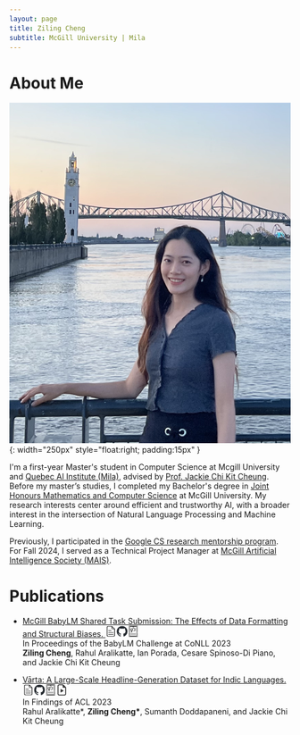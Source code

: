 ```yaml
---
layout: page
title: Ziling Cheng
subtitle: McGill University | Mila
---
```


# About Me


![myimg](assets/img/zcheng.png){: width="250px" style="float:right; padding:15px" }

I'm a first-year Master's student in Computer Science at Mcgill University and [Quebec AI Institute (Mila)](https://mila.quebec/en/), advised by [Prof. Jackie Chi Kit Cheung](https://www.cs.mcgill.ca/~jcheung/). Before my master’s studies, I completed my Bachelor's degree in [Joint Honours Mathematics and Computer Science](https://www.mcgill.ca/mathstat/undergraduate/programs/b-sc/joint-honours-mathematics-and-computer-science-b-sc) at McGill University. My research interests center around efficient and trustworthy AI, with a broader interest in the intersection of Natural Language Processing and Machine Learning.

Previously, I participated in the [Google CS research mentorship program](https://research.google/outreach/csrmp/). For Fall 2024, I served as a Technical Project Manager at [McGill Artificial Intelligence Society (MAIS)](https://mcgillai.com/).


# Publications
- [McGill BabyLM Shared Task Submission: The Effects of Data Formatting and Structural Biases. <a href="https://aclanthology.org/2023.conll-babylm.18/"><img src="assets/img/page.png" alt="" width="20"/></a><a href="https://github.com/ziling-cheng/babylm/"><img src="assets/img/github-mark.png" alt="" width="20"/></a>](https://ziling-cheng.github.io/2023-12-06-New-Paper!-McGill-BabyLM-Shared-Task-Submission-The-Effects-of-Data-Formatting-and-Structural-Biases/)<a href="https://drive.google.com/file/d/1w5PYlDMXGDRBAEVBN2rtk6HrJDYwgiCz/view?usp=sharing"><img src="assets/img/poster.png" alt="" width="20"/></a> <br> In Proceedings of the BabyLM Challenge at CoNLL 2023 <br>
**Ziling Cheng**, Rahul Aralikatte, Ian Porada, Cesare Spinoso-Di Piano, and Jackie Chi Kit Cheung

- [Vārta: A Large-Scale Headline-Generation Dataset for Indic Languages. <a href="https://arxiv.org/abs/2305.05858"><img src="assets/img/page.png" alt="" width="20"/></a><a href="https://github.com/rahular/varta"><img src="assets/img/github-mark.png" alt="" width="20"/></a>](https://ziling-cheng.github.io/2023-06-10-New-Paper!-V%C4%81rta-A-Large-Scale-Headline-Generation-Dataset-for-Indic-Languages/)<a href="https://drive.google.com/file/d/1ufYouhPvNmgTfQVjx65FGN-eIosD4qOK/view?usp=drive_link"><img src="assets/img/poster.png" alt="" width="20"/></a><a href="https://drive.google.com/file/d/1EgZjl_qHPLIslHZTOTAnl3wjGvDluRt-/view?usp=drive_link"><img src="assets/img/video.png" alt="" width="20"/></a> <br> In Findings of ACL 2023 <br>
  Rahul Aralikatte\*, **Ziling Cheng\***, Sumanth Doddapaneni, and Jackie Chi Kit Cheung



